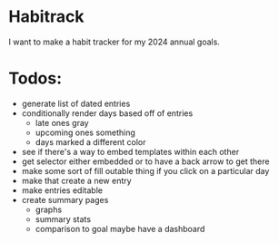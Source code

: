# Habitrack
I want to make a habit tracker for my 2024 annual goals.

# Todos:
- generate list of dated entries 
- conditionally render days based off of entries
  - late ones gray
  - upcoming ones something
  - days marked a different color
- see if there's a way to embed templates within each other
- get selector either embedded or to have a back arrow to get there
- make some sort of fill outable thing if you click on a particular day
- make that create a new entry
- make entries editable
- create summary pages
  - graphs
  - summary stats
  - comparison to goal
maybe have a dashboard
